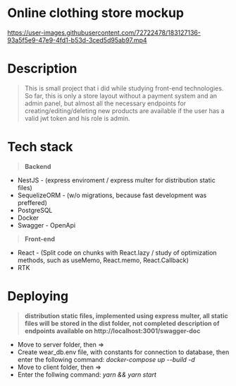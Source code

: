 # Online clothing store mockup


https://user-images.githubusercontent.com/72722478/183127136-93a5f5e9-47e9-4fd1-b53d-3ced5d95ab97.mp4


# Description 

> This is small project that i did while studying front-end technologies. So far, this is only a store layout without a payment system and an admin panel, but almost all the necessary endpoints for creating/editing/deleting new products are available if the user has a valid jwt token and his role is admin.

# Tech stack

> **Backend**
- NestJS - (express enviroment / express multer for distribution static files)
- SequelizeORM - (w/o migrations, because fast development was preffered)
- PostgreSQL 
- Docker
- Swagger - OpenApi

> **Front-end**
- React - (Split code on chunks with React.lazy / study of optimization methods, such as useMemo, React.memo, React.Callback) 
- RTK

# Deploying

> **distribution static files, implemented using express multer, all static files will be stored in the dist folder, not completed description of endpoints available on http://localhost:3001/swagger-doc**
- Move to server folder, then =>
- Create wear_db.env file, with constants for connection to database, then enter the following command: *docker-compose up --build -d*
- Move to client folder, then => 
- Enter the follwing command: *yarn && yarn start*




